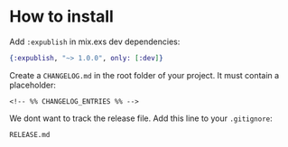 # How to install

Add `:expublish` in mix.exs dev dependencies:

```elixir
{:expublish, "~> 1.0.0", only: [:dev]}
```

Create a `CHANGELOG.md` in the root folder of your project. It must contain a placeholder:

```text
<!-- %% CHANGELOG_ENTRIES %% -->
```

We dont want to track the release file. Add this line to your `.gitignore`:

```text
RELEASE.md
```
